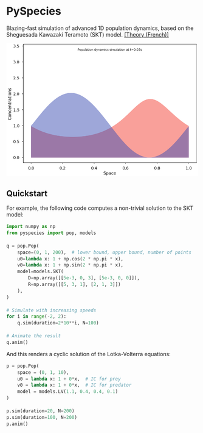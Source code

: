 # PySpecies

Blazing-fast simulation of advanced 1D population dynamics, based on the Sheguesada Kawazaki Teramoto (SKT) model. [[Theory (French)]](./misc/theory.pdf)

![Population dynamics simulation](./misc/SKT.gif)

## Quickstart

For example, the following code computes a non-trivial solution to the SKT model:

```python
import numpy as np
from pyspecies import pop, models

q = pop.Pop(
    space=(0, 1, 200),  # lower bound, upper bound, number of points
    u0=lambda x: 1 + np.cos(2 * np.pi * x),
    v0=lambda x: 1 + np.sin(2 * np.pi * x),
    model=models.SKT(
        D=np.array([[5e-3, 0, 3], [5e-3, 0, 0]]),
        R=np.array([[5, 3, 1], [2, 1, 3]])
    ),
)

# Simulate with increasing speeds
for i in range(-2, 2):
    q.sim(duration=2*10**i, N=100)

# Animate the result
q.anim()
```

And this renders a cyclic solution of the Lotka-Volterra equations:

```python
p = pop.Pop(
    space = (0, 1, 10),
    u0 = lambda x: 1 + 0*x,  # IC for prey
    v0 = lambda x: 1 + 0*x,  # IC for predator
    model = models.LV(1.1, 0.4, 0.4, 0.1)
)

p.sim(duration=20, N=200)
p.sim(duration=100, N=200)
p.anim()
```
